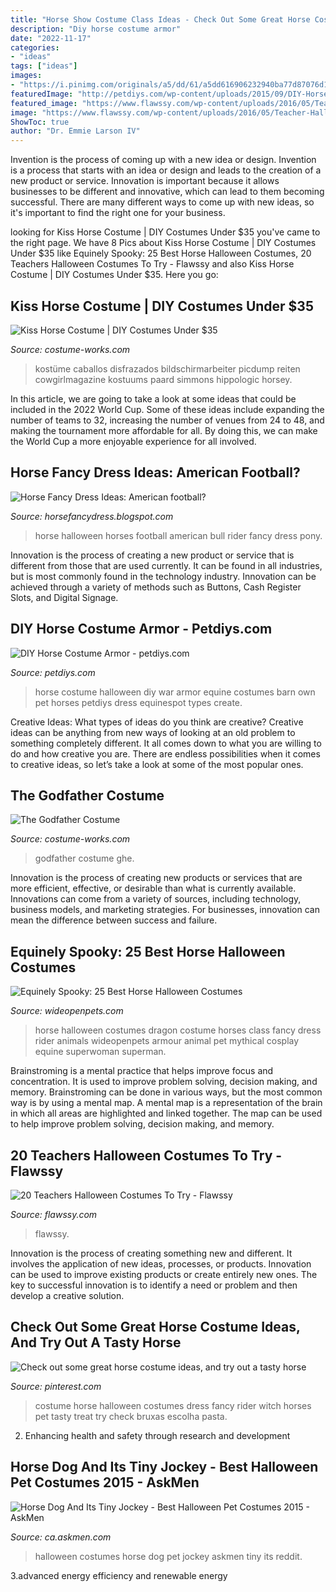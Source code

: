 ```yaml
---
title: "Horse Show Costume Class Ideas - Check Out Some Great Horse Costume Ideas, And Try Out A Tasty Horse"
description: "Diy horse costume armor"
date: "2022-11-17"
categories:
- "ideas"
tags: ["ideas"]
images:
- "https://i.pinimg.com/originals/a5/dd/61/a5dd616906232940ba77d87076d1cb40.jpg"
featuredImage: "http://petdiys.com/wp-content/uploads/2015/09/DIY-Horse-Costume-Armor1.jpg"
featured_image: "https://www.flawssy.com/wp-content/uploads/2016/05/Teacher-Halloween-Costume.jpg"
image: "https://www.flawssy.com/wp-content/uploads/2016/05/Teacher-Halloween-Costume.jpg"
ShowToc: true
author: "Dr. Emmie Larson IV"
---
```



Invention is the process of coming up with a new idea or design.
Invention is a process that starts with an idea or design and leads to the creation of a new product or service. Innovation is important because it allows businesses to be different and innovative, which can lead to them becoming successful. There are many different ways to come up with new ideas, so it's important to find the right one for your business.

	

		
looking for Kiss Horse Costume | DIY Costumes Under $35 you've came to the right page. We have 8 Pics about Kiss Horse Costume | DIY Costumes Under $35 like Equinely Spooky: 25 Best Horse Halloween Costumes, 20 Teachers Halloween Costumes To Try - Flawssy and also Kiss Horse Costume | DIY Costumes Under $35. Here you go:
		
    
## Kiss Horse Costume | DIY Costumes Under $35

<img loading=lazy src="https://photos.costume-works.com/full/kiss_horse1.jpg" onerror="this.onerror=null;this.src='https://tse1.mm.bing.net/th?id=OIP.d81C5JQOf6uPdp1GH8fOUwHaJo&amp;pid=15.1';" alt="Kiss Horse Costume | DIY Costumes Under $35">

_Source: costume-works.com_

>kostüme caballos disfrazados bildschirmarbeiter picdump reiten cowgirlmagazine kostuums paard simmons hippologic horsey. 

	

In this article, we are going to take a look at some ideas that could be included in the 2022 World Cup. Some of these ideas include expanding the number of teams to 32, increasing the number of venues from 24 to 48, and making the tournament more affordable for all. By doing this, we can make the World Cup a more enjoyable experience for all involved.

    
## Horse Fancy Dress Ideas: American Football?

<img loading=lazy src="http://3.bp.blogspot.com/-dfFn8NnzT9s/TW6MYpxQ2AI/AAAAAAAAAYo/xhtdR-Bx5WA/s1600/bull_rider_head.jpg" onerror="this.onerror=null;this.src='https://tse1.mm.bing.net/th?id=OIP.fBK0oOacpDZq3NWvWsMAuQHaG6&amp;pid=15.1';" alt="Horse Fancy Dress Ideas: American football?">

_Source: horsefancydress.blogspot.com_

>horse halloween horses football american bull rider fancy dress pony. 

	

Innovation is the process of creating a new product or service that is different from those that are used currently. It can be found in all industries, but is most commonly found in the technology industry. Innovation can be achieved through a variety of methods such as Buttons, Cash Register Slots, and Digital Signage.

    
## DIY Horse Costume Armor - Petdiys.com

<img loading=lazy src="http://petdiys.com/wp-content/uploads/2015/09/DIY-Horse-Costume-Armor1.jpg" onerror="this.onerror=null;this.src='https://tse2.mm.bing.net/th?id=OIP.pwIPDtotAmM7Rs1GdIB_KwAAAA&amp;pid=15.1';" alt="DIY Horse Costume Armor - petdiys.com">

_Source: petdiys.com_

>horse costume halloween diy war armor equine costumes barn own pet horses petdiys dress equinespot types create. 

	

Creative Ideas: What types of ideas do you think are creative?
Creative ideas can be anything from new ways of looking at an old problem to something completely different. It all comes down to what you are willing to do and how creative you are. There are endless possibilities when it comes to creative ideas, so let’s take a look at some of the most popular ones.

    
## The Godfather Costume

<img loading=lazy src="https://photos.costume-works.com/full/the_godfather.jpg" onerror="this.onerror=null;this.src='https://tse2.mm.bing.net/th?id=OIP.PywGbOqA_JCppfPPmcGk8AHaJ6&amp;pid=15.1';" alt="The Godfather Costume">

_Source: costume-works.com_

>godfather costume ghe. 

	

Innovation is the process of creating new products or services that are more efficient, effective, or desirable than what is currently available. Innovations can come from a variety of sources, including technology, business models, and marketing strategies. For businesses, innovation can mean the difference between success and failure.

    
## Equinely Spooky: 25 Best Horse Halloween Costumes

<img loading=lazy src="http://cdn0.wideopenpets.com/wp-content/uploads/2016/09/dragon.jpg" onerror="this.onerror=null;this.src='https://tse3.mm.bing.net/th?id=OIP.pWBCkDMwdNWEusBSBJ5GeAAAAA&amp;pid=15.1';" alt="Equinely Spooky: 25 Best Horse Halloween Costumes">

_Source: wideopenpets.com_

>horse halloween costumes dragon costume horses class fancy dress rider animals wideopenpets armour animal pet mythical cosplay equine superwoman superman. 

	

Brainstroming is a mental practice that helps improve focus and concentration. It is used to improve problem solving, decision making, and memory. Brainstroming can be done in various ways, but the most common way is by using a mental map. A mental map is a representation of the brain in which all areas are highlighted and linked together. The map can be used to help improve problem solving, decision making, and memory.

    
## 20 Teachers Halloween Costumes To Try - Flawssy

<img loading=lazy src="https://www.flawssy.com/wp-content/uploads/2016/05/Teacher-Halloween-Costume.jpg" onerror="this.onerror=null;this.src='https://tse3.mm.bing.net/th?id=OIP.MdkBvkVq9yCm5VzICEeVwgHaNM&amp;pid=15.1';" alt="20 Teachers Halloween Costumes To Try - Flawssy">

_Source: flawssy.com_

>flawssy. 

	

Innovation is the process of creating something new and different. It involves the application of new ideas, processes, or products. Innovation can be used to improve existing products or create entirely new ones. The key to successful innovation is to identify a need or problem and then develop a creative solution.

    
## Check Out Some Great Horse Costume Ideas, And Try Out A Tasty Horse

<img loading=lazy src="https://i.pinimg.com/originals/a5/dd/61/a5dd616906232940ba77d87076d1cb40.jpg" onerror="this.onerror=null;this.src='https://tse3.mm.bing.net/th?id=OIP.fbCG1OMmgWh0EwwCb4Pr6AHaKY&amp;pid=15.1';" alt="Check out some great horse costume ideas, and try out a tasty horse">

_Source: pinterest.com_

>costume horse halloween costumes dress fancy rider witch horses pet tasty treat try check bruxas escolha pasta. 

	

2. Enhancing health and safety through research and development 

    
## Horse Dog And Its Tiny Jockey - Best Halloween Pet Costumes 2015 - AskMen

<img loading=lazy src="https://images.askmen.com/720x540/recess/fun_lists/best-halloween-pet-costumes-2015/4-1446220282.jpg" onerror="this.onerror=null;this.src='https://tse2.mm.bing.net/th?id=OIP.yt5WNlNFowUeL5UuSIxnHwAAAA&amp;pid=15.1';" alt="Horse Dog And Its Tiny Jockey - Best Halloween Pet Costumes 2015 - AskMen">

_Source: ca.askmen.com_

>halloween costumes horse dog pet jockey askmen tiny its reddit. 

	

3.advanced energy efficiency and renewable energy

